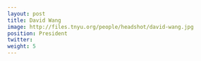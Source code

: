 ```yaml
---
layout: post
title: David Wang
image: http://files.tnyu.org/people/headshot/david-wang.jpg
position: President
twitter:
weight: 5
---
```

